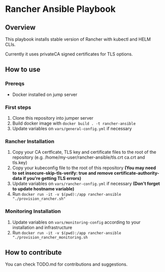 # Rancher Ansible Playbook

## Overview

This playbook installs stable version of Rancher with kubectl and HELM CLIs.

Currently it uses privateCA signed certificates for TLS options.

## How to use

### Prereqs

- Docker installed on jump server

### First steps
1. Clone this repository into jumper server
2. Build docker image with `docker build . -t rancher-ansible`
3. Update variables on `vars/general-config.yml` if necessary

### Rancher Installation
1. Copy your CA certficate, TLS key and certificate files to the root of the repository (e.g. /home/my-user/rancher-ansible/tls.crt ca.crt and tls.key)
2. Copy your kubeconfig file to the root of this repository **(You may need to set insecure-skip-tls-verify: true and remove certificate-authority-data if you're getting TLS errors)**
3. Update variables on `vars/rancher-config.yml` if necessary **(Don't forget to update hostname variable)**
4. Run `docker run -it -v $(pwd):/app rancher-ansible "./provision_rancher.sh"`

### Monitoring Installation
1. Update variables on `vars/monitoring-config` according to your installation and infrastructure
2. Run `docker run -it -v $(pwd):/app rancher-ansible "./provision_rancher_monitoring.sh`

## How to contribute

You can check TODO.md for contributions and suggestions.
